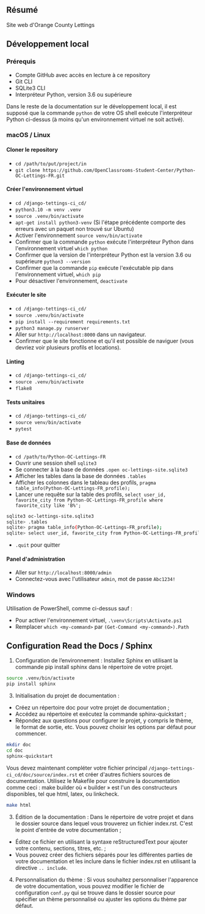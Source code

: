 ## Résumé

Site web d'Orange County Lettings

## Développement local

### Prérequis

- Compte GitHub avec accès en lecture à ce repository
- Git CLI
- SQLite3 CLI
- Interpréteur Python, version 3.6 ou supérieure

Dans le reste de la documentation sur le développement local, il est supposé que la commande `python` de votre OS shell exécute l'interpréteur Python ci-dessus (à moins qu'un environnement virtuel ne soit activé).

### macOS / Linux

#### Cloner le repository

- `cd /path/to/put/project/in`
- `git clone https://github.com/OpenClassrooms-Student-Center/Python-OC-Lettings-FR.git`

#### Créer l'environnement virtuel

- `cd /django-tettings-ci_cd/`
- `python3.10 -m venv .venv`
- `source .venv/bin/activate`
- `apt-get install python3-venv` (Si l'étape précédente comporte des erreurs avec un paquet non trouvé sur Ubuntu)
- Activer l'environnement `source venv/bin/activate`
- Confirmer que la commande `python` exécute l'interpréteur Python dans l'environnement virtuel
`which python`
- Confirmer que la version de l'interpréteur Python est la version 3.6 ou supérieure `python3 --version`
- Confirmer que la commande `pip` exécute l'exécutable pip dans l'environnement virtuel, `which pip`
- Pour désactiver l'environnement, `deactivate`

#### Exécuter le site

- `cd /django-tettings-ci_cd/`
- `source .venv/bin/activate`
- `pip install --requirement requirements.txt`
- `python3 manage.py runserver`
- Aller sur `http://localhost:8000` dans un navigateur.
- Confirmer que le site fonctionne et qu'il est possible de naviguer (vous devriez voir plusieurs profils et locations).

#### Linting

- `cd /django-tettings-ci_cd/`
- `source .venv/bin/activate`
- `flake8`

#### Tests unitaires

- `cd /django-tettings-ci_cd/`
- `source venv/bin/activate`
- `pytest`

#### Base de données

- `cd /path/to/Python-OC-Lettings-FR`
- Ouvrir une session shell `sqlite3`
- Se connecter à la base de données `.open oc-lettings-site.sqlite3`
- Afficher les tables dans la base de données `.tables`
- Afficher les colonnes dans le tableau des profils, `pragma table_info(Python-OC-Lettings-FR_profile);`
- Lancer une requête sur la table des profils, `select user_id, favorite_city from
  Python-OC-Lettings-FR_profile where favorite_city like 'B%';`
```bash
sqlite3 oc-lettings-site.sqlite3
sqlite> .tables
sqlite> pragma table_info(Python-OC-Lettings-FR_profile);
sqlite> select user_id, favorite_city from Python-OC-Lettings-FR_profile where favorite_city like 'B%';
```

- `.quit` pour quitter

#### Panel d'administration

- Aller sur `http://localhost:8000/admin`
- Connectez-vous avec l'utilisateur `admin`, mot de passe `Abc1234!`

### Windows

Utilisation de PowerShell, comme ci-dessus sauf :

- Pour activer l'environnement virtuel, `.\venv\Scripts\Activate.ps1` 
- Remplacer `which <my-command>` par `(Get-Command <my-command>).Path`


## Configuration Read the Docs / Sphinx

1. Configuration de l’environnement :
Installez Sphinx en utilisant la commande pip install sphinx dans le
répertoire de votre projet.
```bash
source .venv/bin/activate
pip install sphinx
```

3. Initialisation du projet de documentation :
- Créez un répertoire doc pour votre projet de documentation ;
- Accédez au répertoire et exécutez la commande sphinx-quickstart ;
- Répondez aux questions pour configurer le projet, y compris le thème, le
format de sortie, etc. Vous pouvez choisir les options par défaut pour
commencer.
```bash
mkdir doc
cd doc
sphinx-quickstart
```


Vous devez maintenant compléter votre fichier principal `/django-tettings-ci_cd/doc/source/index.rst` et créer d'autres fichiers sources de documentation. Utilisez le Makefile pour construire la documentation comme ceci :
   make builder
où « builder » est l'un des constructeurs disponibles, tel que html, latex, ou linkcheck.
```bash
make html
```

3. Édition de la documentation :
Dans le répertoire de votre projet et dans le dossier source dans lequel
vous trouverez un fichier index.rst. C'est le point d'entrée de votre
documentation ;
- Éditez ce fichier en utilisant la syntaxe reStructuredText pour ajouter
votre contenu, sections, titres, etc. ;
- Vous pouvez créer des fichiers séparés pour les différentes parties de
votre documentation et les inclure dans le fichier index.rst en utilisant la
directive `.. include`.


4. Personnalisation du thème :
Si vous souhaitez personnaliser l'apparence de votre documentation,
vous pouvez modifier le fichier de configuration `conf.py` qui se trouve
dans le dossier source pour spécifier un thème personnalisé ou ajuster
les options du thème par défaut.